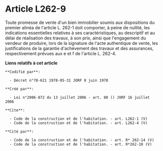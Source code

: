 # Article L262-9

Toute promesse de vente d'un bien immobilier soumis aux dispositions du premier alinéa de l'article L. 262-1 doit comporter,
à peine de nullité, les indications essentielles relatives à ses caractéristiques, au descriptif et au délai de réalisation
des travaux, à son prix, ainsi que l'engagement du vendeur de produire, lors de la signature de l'acte authentique de vente,
les justifications de la garantie d'achèvement des travaux et des assurances, respectivement prévues aux e et f de l'article
L. 262-4.

**Liens relatifs à cet article**

	**Codifié par**:

	  - Décret n°78-621 1978-05-31 JORF 8 juin 1978

	**Créé par**:

	  - Loi n°2006-872 du 13 juillet 2006 - art. 80 () JORF 16 juillet 2006

	**Cite**:

	  - Code de la construction et de l'habitation. - art. L262-1 (V)
	  - Code de la construction et de l'habitation. - art. L262-4 (V)

	**Cité par**:

	  - Code de la construction et de l'habitation. - art. R* 262-14 (V)
	  - Code de la construction et de l'habitation. - art. R*262-10 (V)
